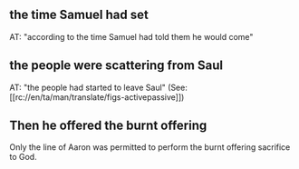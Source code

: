 ## the time Samuel had set ##

AT: "according to the time Samuel had told them he would come"

## the people were scattering from Saul ##

AT: "the people had started to leave Saul" (See: [[rc://en/ta/man/translate/figs-activepassive]])

## Then he offered the burnt offering ##

Only the line of Aaron was permitted to perform the burnt offering sacrifice to God.